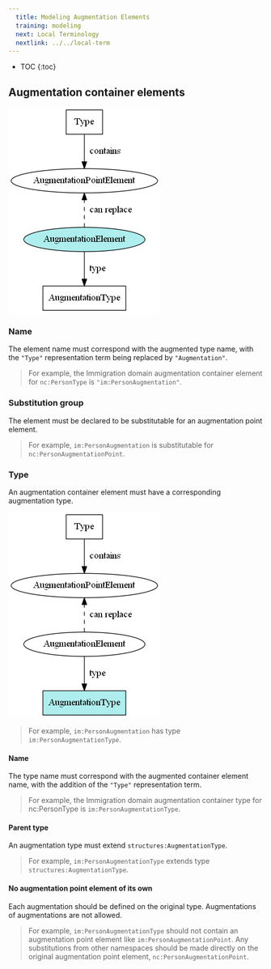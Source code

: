```yaml
---
  title: Modeling Augmentation Elements
  training: modeling
  next: Local Terminology
  nextlink: ../../local-term
---
```


- TOC
{:toc}

## Augmentation container elements

![Augmentation container element](images/aug-elt-container.png)

### Name

The element name must correspond with the augmented type name, with the `"Type"` representation term being replaced by `"Augmentation"`.

> For example, the Immigration domain augmentation container element for `nc:PersonType` is `"im:PersonAugmentation"`.

### Substitution group

The element must be declared to be substitutable for an augmentation point element.

> For example, `im:PersonAugmentation` is substitutable for `nc:PersonAugmentationPoint`.

### Type

An augmentation container element must have a corresponding augmentation type.

![Augmentation container type](images/aug-type-container.png)

> For example, `im:PersonAugmentation` has type `im:PersonAugmentationType`.

#### Name

The type name must correspond with the augmented container element name, with the addition of the `"Type"` representation term.

> For example, the Immigration domain augmentation container type for nc:PersonType is `im:PersonAugmentationType`.

#### Parent type

An augmentation type must extend `structures:AugmentationType`.

> For example, `im:PersonAugmentationType` extends type `structures:AugmentationType`.

#### No augmentation point element of its own

Each augmentation should be defined on the original type.  Augmentations of augmentations are not allowed.

> For example, `im:PersonAugmentationType` should not contain an augmentation point element like `im:PersonAugmentationPoint`.  Any substitutions from other namespaces should be made directly on the original augmentation point element, `nc:PersonAugmentationPoint`.
